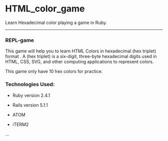 # HTML_color_game
Learn Hexadecimal color playing a game in Ruby.

---
### REPL-game

This game will help you to learn HTML Colors in hexadecimal (hex triplet) format . A (hex triplet) is a six-digit, three-byte hexadecimal digits used in HTML, CSS, SVG, and other computing applications to represent colors.

This game only have 10 hex colors for practice.


### Technologies Used:

* Ruby version 2.4.1

* Rails version 5.1.1

* ATOM

* iTERM2

...
